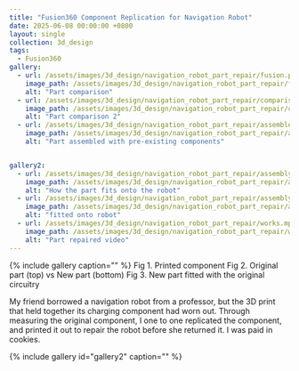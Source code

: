 ```yaml
---
title: "Fusion360 Component Replication for Navigation Robot"
date: 2025-06-08 00:00:00 +0800
layout: single
collection: 3d_design
tags:
  - Fusion360
gallery:
  - url: /assets/images/3d_design/navigation_robot_part_repair/fusion.png
    image_path: /assets/images/3d_design/navigation_robot_part_repair/fusion.png
    alt: "Part comparison"
  - url: /assets/images/3d_design/navigation_robot_part_repair/comparison.png
    image_path: /assets/images/3d_design/navigation_robot_part_repair/comparison.png
    alt: "Part comparison 2"
  - url: /assets/images/3d_design/navigation_robot_part_repair/assembled.png
    image_path: /assets/images/3d_design/navigation_robot_part_repair/assembled.png
    alt: "Part assembled with pre-existing components"


gallery2:
  - url: /assets/images/3d_design/navigation_robot_part_repair/assembly1.jpg
    image_path: /assets/images/3d_design/navigation_robot_part_repair/assembly1.jpg
    alt: "How the part fits onto the robot"
  - url: /assets/images/3d_design/navigation_robot_part_repair/assembly2.jpg
    image_path: /assets/images/3d_design/navigation_robot_part_repair/assembly2.jpg
    alt: "fitted onto robot"
  - url: /assets/images/3d_design/navigation_robot_part_repair/works.mp4
    image_path: /assets/images/3d_design/navigation_robot_part_repair/works.mp4
    alt: "Part repaired video"
---
```



{% include gallery caption="" %}
Fig 1. Printed component     Fig 2. Original part (top) vs New part (bottom)    Fig 3. New part fitted with the original circuitry

My friend borrowed a navigation robot from a professor, but the 3D print that held together its charging component had worn out. Through measuring the original component, I one to one replicated the component, and printed it out to repair the robot before she returned it. I was paid in cookies.

{% include gallery id="gallery2" caption="" %}
